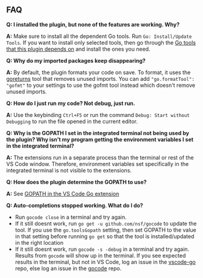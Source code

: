 ## FAQ

**Q: I installed the plugin, but none of the features are working. Why?**

**A:** Make sure to install all the dependent Go tools. Run `Go: Install/Update Tools`. If you want to install only selected tools, then go through the [Go tools that this plugin depends on](https://github.com/Microsoft/vscode-go/wiki/Go-tools-that-the-Go-extension-depends-on) and install the ones you need.

**Q: Why do my imported packages keep disappearing?**

**A:** By default, the plugin formats your code on save. To format, it uses the [goreturns](https://github.com/sqs/goreturns) tool that removes unused imports. You can add `"go.formatTool": "gofmt"` to your settings to use the gofmt tool instead which doesn't remove unused imports.

**Q: How do I just run my code? Not debug, just run.**

**A:** Use the keybinding `Ctrl+F5` or run the command `Debug: Start without Debugging` to run the file opened in the current editor.

**Q: Why is the GOPATH I set in the integrated terminal not being used by the plugin? Why isn't my program getting the environment variables I set in the integrated terminal?**

**A:** The extensions run in a separate process than the terminal or rest of the VS Code window. Therefore, environment variables set specifically in the integrated terminal is not visible to the extensions.

**Q: How does the plugin determine the GOPATH to use?**

**A:** See [GOPATH in the VS Code Go extension](https://github.com/Microsoft/vscode-go/wiki/GOPATH-in-the-VS-Code-Go-extension)

**Q: Auto-completions stopped working. What do I do?**

- Run `gocode close` in a terminal and try again.
- If it still doesnt work, run `go get -u github.com/nsf/gocode` to update the tool. If you use the `go.toolsGopath` setting, then set 
GOPATH to the value in that setting before running `go get` so that the tool is installed/updated in the right location
- If it still doesnt work, run `gocode -s -debug` in a terminal and try again. Results from `gocode` will show up in the terminal. 
If you see expected results in the terminal, but not in VS Code, log an issue in the [vscode-go](https://github.com/Microsoft/vscode-go) repo, else 
log an issue in the [gocode](https://github.com/nsf/gocode) repo.